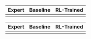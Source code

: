 <!--
<table>
    <tr>
      <td>1</td>
      <th><audio controls autoplay>
        <source src="https://github.com/eric551130/MusicDemo/raw/refs/heads/main/WAV_1111/song_1_0.88713.wav"
        type="audio/mpeg">
       </audio></th>
    </tr>
    <tr>
      <td>2</td>
      <td><audio controls autoplay>
        <source src="https://github.com/eric551130/MusicDemo/raw/refs/heads/main/WAV_1111/song_2_0.86003.wav"
        type="audio/mpeg">
       </audio></td>
    </tr>
    <tr>
      <td>3</td>
      <th><audio controls autoplay>
        <source src="https://github.com/eric551130/MusicDemo/raw/refs/heads/main/WAV_1111/song_3_0.92767.wav"
        type="audio/mpeg">
       </audio></th>   
    </tr>  
    <tr>
        <td>4</td>
      <td><audio controls autoplay>
        <source src="https://github.com/eric551130/MusicDemo/raw/refs/heads/main/WAV_1111/song_4_0.89385.wav"
        type="audio/mpeg">
       </audio></td>
    </tr>
    <tr>
        <td>5</td>
      <td><audio controls autoplay>
        <source src="https://github.com/eric551130/MusicDemo/raw/refs/heads/main/WAV_1111/song_5_0.83701.wav"
        type="audio/mpeg">
       </audio></td>
    </tr>
</table>
-->

<table>
  <thead>
    <tr>
      <th>Expert</th>
      <th>Baseline</th>
      <th>RL-Trained</th>
    </tr>
  </thead>
  <tbody>
    <tr>
        <td>
          <div>
            <midi-visualizer 
              type="piano-roll" 
              src="https://github.com/eric551130/MusicDemo/raw/refs/heads/main/MIDI_1111/song_1_0.88713.mid"
              id="mainVisualizer">
            </midi-visualizer>
            <midi-player 
              src="https://github.com/eric551130/MusicDemo/raw/refs/heads/main/MIDI_1111/song_1_0.88713.mid" 
              sound-font visualizer="#mainVisualizer">
            </midi-player>
          </div>
        </td>
        <td>
          <div>
            <midi-player
              src="https://magenta.github.io/magenta-js/music/demos/melody.mid"
              sound-font visualizer="#myVisualizer">
            </midi-player>
            <midi-visualizer type="piano-roll" id="myVisualizer"></midi-visualizer>
          </div>        
        </td>
        <td>
          <div>
            <midi-player 
              src="https://github.com/eric551130/MusicDemo/raw/refs/heads/main/MIDI_1111/song_1_0.88713.mid" sound-font visualizer="#mainVisualizer3">
            </midi-player>
            <midi-visualizer 
              type="piano-roll" 
              id="mainVisualizer3">
            </midi-visualizer>
          </div>         
        </td>
    </tr>
  </tbody>
</table>

<table>
  <thead>
    <tr>
      <th>Expert</th>
      <th>Baseline</th>
      <th>RL-Trained</th>
    </tr>
  </thead>
  <tbody>
    <tr>
        <td>
          <div>
            <midi-visualizer 
              type="piano-roll" 
              src="https://github.com/eric551130/MusicDemo/raw/refs/heads/main/MIDI_1111/song_1_0.88713.mid"
              id="mainVisualizer4">
            </midi-visualizer>
            <midi-player 
              src="https://github.com/eric551130/MusicDemo/raw/refs/heads/main/MIDI_1111/song_1_0.88713.mid" 
              sound-font visualizer="#mainVisualizer4">
            </midi-player>
          </div>
        </td>
        <td>
          <div>
            <midi-visualizer 
              type="piano-roll" 
              id="mainVisualizer5" 
              src="https://github.com/eric551130/MusicDemo/raw/refs/heads/main/MIDI_1111/song_1_0.88713.mid">
            </midi-visualizer>
            <midi-player 
              src="https://github.com/eric551130/MusicDemo/raw/refs/heads/main/MIDI_1111/song_1_0.88713.mid" sound-font visualizer="#mainVisualizer5">
            </midi-player>
          </div>        
        </td>
        <td>
          <div>
            <midi-visualizer 
              type="piano-roll" 
              id="mainVisualizer6" 
              src="https://github.com/eric551130/MusicDemo/raw/refs/heads/main/MIDI_1111/song_1_0.88713.mid">
            </midi-visualizer>
            <midi-player 
              src="https://github.com/eric551130/MusicDemo/raw/refs/heads/main/MIDI_1111/song_1_0.88713.mid" sound-font visualizer="#mainVisualizer6">
            </midi-player>
          </div>         
        </td>
    </tr>
  </tbody>
</table>

<script src="https://cdn.jsdelivr.net/combine/npm/tone@14.7.58,npm/@magenta/music@1.23.1/es6/core.js,npm/focus-visible@5,npm/html-midi-player@1.4.0"></script>

